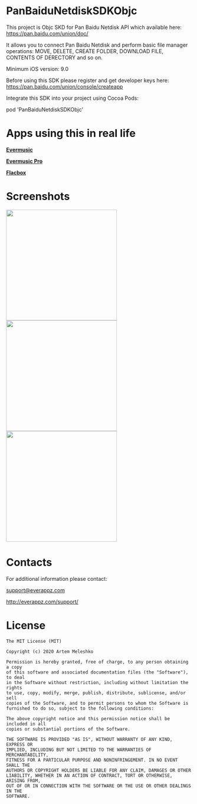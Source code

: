 # PanBaiduNetdiskSDKObjc

This project is Objc SKD for Pan Baidu Netdisk API which available here: https://pan.baidu.com/union/doc/

It allows you to connect Pan Baidu Netdisk and perform basic file manager operations: MOVE, DELETE, CREATE FOLDER, DOWNLOAD FILE, CONTENTS OF DERECTORY and so on.

Minimum iOS version: 9.0

Before using this SDK please register and get developer keys here: https://pan.baidu.com/union/console/createapp

Integrate this SDK into your project using Cocoa Pods:

pod 'PanBaiduNetdiskSDKObjc'

# Apps using this in real life

[**Evermusic**](https://itunes.apple.com/us/app/evermusic/id885367198?ls=1&mt=8)

[**Evermusic Pro**](https://itunes.apple.com/us/app/evermusic-pro/id905746421?ls=1&mt=8)

[**Flacbox**](https://apps.apple.com/us/app/flacbox-flac-player-equalizer/id1097564256)


 # Screenshots
 <img src="https://github.com/leshkoapps/PanBaiduNetdiskSDKObjc/blob/master/Screenshots/login_screen.png" width="300"><img src="https://github.com/leshkoapps/PanBaiduNetdiskSDKObjc/blob/master/Screenshots/ask_permissions.png" width="300"><img src="https://github.com/leshkoapps/PanBaiduNetdiskSDKObjc/blob/master/Screenshots/folder_content.png" width="300">
 
# Contacts
 
 For additional information please contact: 
 
 
 support@everappz.com
 
 
 http://everappz.com/support/
 
# License

```
The MIT License (MIT)

Copyright (c) 2020 Artem Meleshko

Permission is hereby granted, free of charge, to any person obtaining a copy
of this software and associated documentation files (the "Software"), to deal
in the Software without restriction, including without limitation the rights
to use, copy, modify, merge, publish, distribute, sublicense, and/or sell
copies of the Software, and to permit persons to whom the Software is
furnished to do so, subject to the following conditions:

The above copyright notice and this permission notice shall be included in all
copies or substantial portions of the Software.

THE SOFTWARE IS PROVIDED "AS IS", WITHOUT WARRANTY OF ANY KIND, EXPRESS OR
IMPLIED, INCLUDING BUT NOT LIMITED TO THE WARRANTIES OF MERCHANTABILITY,
FITNESS FOR A PARTICULAR PURPOSE AND NONINFRINGEMENT. IN NO EVENT SHALL THE
AUTHORS OR COPYRIGHT HOLDERS BE LIABLE FOR ANY CLAIM, DAMAGES OR OTHER
LIABILITY, WHETHER IN AN ACTION OF CONTRACT, TORT OR OTHERWISE, ARISING FROM,
OUT OF OR IN CONNECTION WITH THE SOFTWARE OR THE USE OR OTHER DEALINGS IN THE
SOFTWARE.
```
